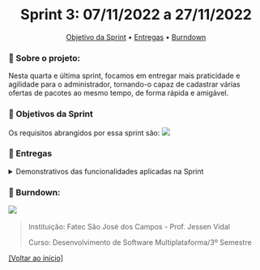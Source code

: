 <br id="inicio">

<h1 align="center">Sprint 3: 07/11/2022 a 27/11/2022</h1>
<p align="center">
     <a href="#objetivo">Objetivo da Sprint</a> • 
     <a href="#entregas">Entregas</a> • 
      <a
      href="#burndown">Burndown</a>
</p>

<span id="sobre">

### :bookmark_tabs: Sobre o projeto:
<p>Nesta quarta e última sprint, focamos em entregar mais praticidade e agilidade para o administrador, tornando-o capaz de cadastrar várias ofertas de pacotes ao mesmo tempo, de forma rápida e amigável.
</p>

 <span id="objetivo">
 
 ### :dart: Objetivos da Sprint

 Os requisitos abrangidos por essa sprint são: 
   <img src="https://imgur.com/W1Yj93T.png"> 

 <p align="center">

</p>
  
  
<span id="entregas">

### :dart: Entregas

<details>
   <summary>Demonstrativos das funcionalidades aplicadas na Sprint</summary>
<h4>Criação de múltiplas ofertas</h4>
<p>O sistema possibilita a criação dinâmica e em massa de ofertas com vários pacotes, agilizando e tornando mais agradável a usabilidade e jornada de trabalho do administrador</p>
<img src="./gifs/ofertas.gif">

<h4>Visualização do carrinho</h4>
<p>Nesta sprint, foram realizadas também, alterações no carrinho para deixá-lo mais agradável ao possível cliente.</p>
<img src="./gifs/carrinho.gif">


</details>

<span id="burndown">

### :bookmark_tabs: Burndown:

<p>   <img src="https://imgur.com/GodrdlB.png">
</p>

> Instituição: Fatec São José dos Campos - Prof. Jessen Vidal
> 
> Curso: Desenvolvimento de Software Multiplataforma/3º Semestre
 
<a href="#inicio">[Voltar ao início]</a>


